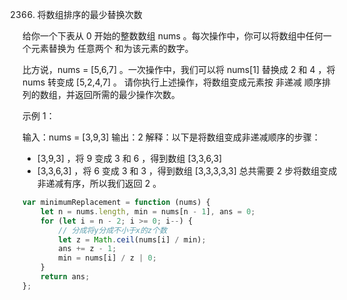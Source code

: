 2366. 将数组排序的最少替换次数

给你一个下表从 0 开始的整数数组 nums 。每次操作中，你可以将数组中任何一个元素替换为 任意两个 和为该元素的数字。

比方说，nums = [5,6,7] 。一次操作中，我们可以将 nums[1] 替换成 2 和 4 ，将 nums 转变成 [5,2,4,7] 。
请你执行上述操作，将数组变成元素按 非递减 顺序排列的数组，并返回所需的最少操作次数。

示例 1：

输入：nums = [3,9,3]
输出：2
解释：以下是将数组变成非递减顺序的步骤：

- [3,9,3] ，将 9 变成 3 和 6 ，得到数组 [3,3,6,3]
- [3,3,6,3] ，将 6 变成 3 和 3 ，得到数组 [3,3,3,3,3]
  总共需要 2 步将数组变成非递减有序，所以我们返回 2 。

```js
var minimumReplacement = function (nums) {
    let n = nums.length, min = nums[n - 1], ans = 0;
    for (let i = n - 2; i >= 0; i--) {
        // 分成将y分成不小于x的z个数
        let z = Math.ceil(nums[i] / min);
        ans += z - 1;
        min = nums[i] / z | 0;
    }
    return ans;
};
```
